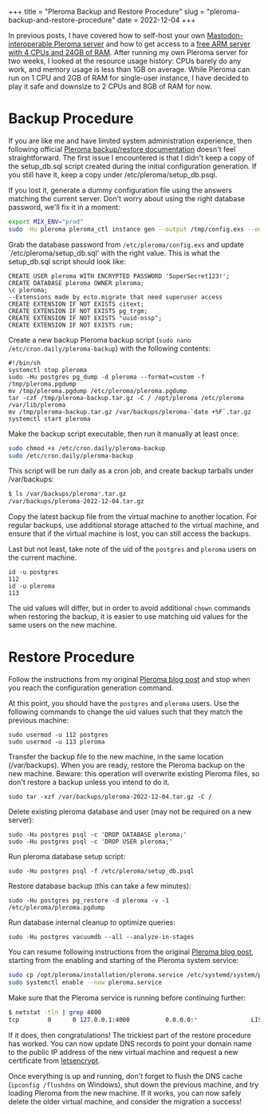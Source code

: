 +++
title = "Pleroma Backup and Restore Procedure"
slug = "pleroma-backup-and-restore-procedure"
date = 2022-12-04
+++

In previous posts, I have covered how to self-host your own [Mastodon-interoperable Pleroma server](https://cohost.org/awakecoding/post/390625-pleroma-same-fedive) and how to get access to a [free ARM server with 4 CPUs and 24GB of RAM](https://cohost.org/awakecoding/post/384627-free-arm-server-with). After running my own Pleroma server for two weeks, I looked at the resource usage history: CPUs barely do any work, and memory usage is less than 1GB on average. While Pleroma can run on 1 CPU and 2GB of RAM for single-user instance, I have decided to play it safe and downsize to 2 CPUs and 8GB of RAM for now.

# Backup Procedure

If you are like me and have limited system administration experience, then following official [Pleroma backup/restore documentation](https://docs.pleroma.social/backend/administration/backup/) doesn't feel straightforward. The first issue I encountered is that I didn't keep a copy of the setup_db.sql script created during the initial configuration generation. If you still have it, keep a copy under /etc/pleroma/setup_db.psql.

If you lost it, generate a dummy configuration file using the answers matching the current server. Don't worry about using the right database password, we'll fix it in a moment:

```bash
export MIX_ENV="prod"
sudo -Hu pleroma pleroma_ctl instance gen --output /tmp/config.exs --output-psql /etc/pleroma/setup_db.psql
```

Grab the database password from `/etc/pleroma/config.exs` and update `/etc/pleroma/setup_db.sql' with the right value. This is what the setup_db.sql script should look like:

```
CREATE USER pleroma WITH ENCRYPTED PASSWORD 'SuperSecret123!';
CREATE DATABASE pleroma OWNER pleroma;
\c pleroma;
--Extensions made by ecto.migrate that need superuser access
CREATE EXTENSION IF NOT EXISTS citext;
CREATE EXTENSION IF NOT EXISTS pg_trgm;
CREATE EXTENSION IF NOT EXISTS "uuid-ossp";
CREATE EXTENSION IF NOT EXISTS rum;
```

Create a new backup Pleroma backup script (`sudo nano /etc/cron.daily/pleroma-backup`) with the following contents:

```
#!/bin/sh
systemctl stop pleroma
sudo -Hu postgres pg_dump -d pleroma --format=custom -f /tmp/pleroma.pgdump
mv /tmp/pleroma.pgdump /etc/pleroma/pleroma.pgdump
tar -czf /tmp/pleroma-backup.tar.gz -C / /opt/pleroma /etc/pleroma /var/lib/pleroma
mv /tmp/pleroma-backup.tar.gz /var/backups/pleroma-`date +%F`.tar.gz
systemctl start pleroma
```

Make the backup script executable, then run it manually at least once:

```bash
sudo chmod +x /etc/cron.daily/pleroma-backup
sudo /etc/cron.daily/pleroma-backup
```

This script will be run daily as a cron job, and create backup tarballs under /var/backups:

```bash
$ ls /var/backups/pleroma*.tar.gz
/var/backups/pleroma-2022-12-04.tar.gz
```

Copy the latest backup file from the virtual machine to another location. For regular backups, use additional storage attached to the virtual machine, and ensure that if the virtual machine is lost, you can still access the backups.

Last but not least, take note of the uid of the `postgres` and `pleroma` users on the current machine.

```
id -u postgres
112
id -u pleroma
113
```

The uid values will differ, but in order to avoid additional `chown` commands when restoring the backup, it is easier to use matching uid values for the same users on the new machine.

# Restore Procedure

Follow the instructions from my original [Pleroma blog post](https://cohost.org/awakecoding/post/390625-pleroma-same-fedive) and stop when you reach the configuration generation command.

At this point, you should have the `postgres` and `pleroma` users. Use the following commands to change the uid values such that they match the previous machine:

```
sudo usermod -u 112 postgres
sudo usermod -u 113 pleroma
```

Transfer the backup file to the new machine, in the same location (/var/backups). When you are ready, restore the Pleroma backup on the new machine. Beware: this operation will overwrite existing Pleroma files, so don't restore a backup unless you intend to do it.

```
sudo tar -xzf /var/backups/pleroma-2022-12-04.tar.gz -C /
```

Delete existing pleroma database and user (may not be required on a new server):

```
sudo -Hu postgres psql -c 'DROP DATABASE pleroma;'
sudo -Hu postgres psql -c 'DROP USER pleroma;'
```

Run pleroma database setup script:

```
sudo -Hu postgres psql -f /etc/pleroma/setup_db.psql
```

Restore database backup (this can take a few minutes):

```
sudo -Hu postgres pg_restore -d pleroma -v -1 /etc/pleroma/pleroma.pgdump
```

Run database internal cleanup to optimize queries:

```
sudo -Hu postgres vacuumdb --all --analyze-in-stages
```

You can resume following instructions from the original [Pleroma blog post](https://cohost.org/awakecoding/post/390625-pleroma-same-fedive), starting from the enabling and starting of the Pleroma system service:

```bash
sudo cp /opt/pleroma/installation/pleroma.service /etc/systemd/system/pleroma.service
sudo systemctl enable --now pleroma.service
```

Make sure that the Pleroma service is running before continuing further:

```bash
$ netstat -tln | grep 4000
tcp        0      0 127.0.0.1:4000          0.0.0.0:*               LISTEN
```

If it does, then congratulations! The trickiest part of the restore procedure has worked. You can now update DNS records to point your domain name to the public IP address of the new virtual machine and request a new certificate from [letsencrypt](https://letsencrypt.org/).

Once everything is up and running, don't forget to flush the DNS cache (`ipconfig /flushdns` on Windows), shut down the previous machine, and try loading Pleroma from the new machine. If it works, you can now safely delete the older virtual machine, and consider the migration a success!